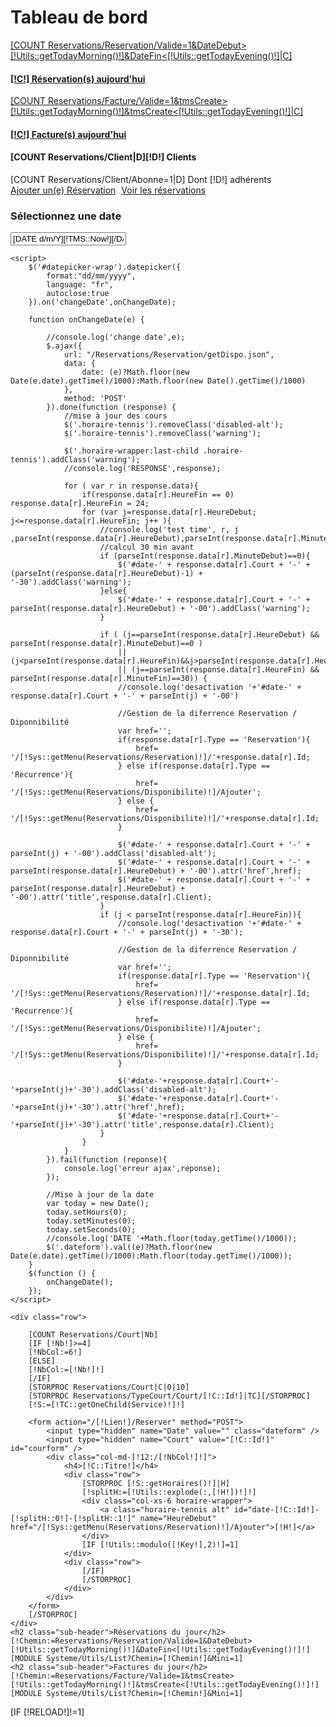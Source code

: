 <div id="reload">
    <h1 class="page-header">Tableau de bord</h1>
          <div class="row placeholders">
            <div class="col-xs-6 col-sm-3 placeholder">
                <a class="btn [IF [!CP!]>0]btn-danger[ELSE]btn-success[/IF] btn-block" href="/[!Sys::getMenu(Reservations/Reservation)!]">
                    <span class="glyphicon glyphicon-globe" aria-hidden="true"></span>
                    [COUNT Reservations/Reservation/Valide=1&DateDebut>[!Utils::getTodayMorning()!]&DateFin<[!Utils::getTodayEvening()!]|C]
                    <h4>[!C!] Réservation(s) aujourd'hui</h4>
                </a>
            </div>
            <div class="col-xs-6 col-sm-3 placeholder">
                <a class="btn btn-block [IF [!OP!]>0]btn-danger[ELSE]btn-info[/IF]" href="/[!Sys::getMenu(Reservations/Facture)!]">
                    <span class="glyphicon glyphicon-hdd" aria-hidden="true"></span>
                    [COUNT Reservations/Facture/Valide=1&tmsCreate>[!Utils::getTodayMorning()!]&tmsCreate<[!Utils::getTodayEvening()!]|C]
                    <h4>[!C!] Facture(s) aujourd'hui</h4>
                </a>
            </div>
            <div class="col-xs-6 col-sm-3 placeholder">
                <div class="btn btn-warning btn-block">
                    <span class="glyphicon glyphicon-link" aria-hidden="true"></span>
                    <h4>[COUNT Reservations/Client|D][!D!] Clients</h4>
                    [COUNT Reservations/Client/Abonne=1|D]
                    <span class="text-muted">Dont [!D!] adhérents</span>
                </div>
            </div>
              <!--
            <div class="col-xs-6 col-sm-3 placeholder">
                <div class="btn btn-danger btn-block">
                    <span class="glyphicon glyphicon-download-alt" aria-hidden="true"></span>
                    <h4>[COUNT Parc/Client/[!ParcClient::Id!]/Host/*/Ftpuser|D][!D!] Compte(s) FTP</h4>
                    <span class="text-muted">Something else</span>
                </div>
            </div>
        -->
          </div>
    <a href="/[!Sys::getMenu(Reservations/Reservation)!]/Ajouter" data-title="Ajouter une réservation" class="btn btn-danger pull-right btn-lg"><span class="glyphicon glyphicon-plus" aria-hidden="true" ></span> Ajouter un(e) Réservation</a>
    <a href="/[!Sys::getMenu(Reservations/Reservation)!]/ResaJournee" data-title="Imprimer les réservations" class="btn btn-info pull-right btn-lg" style="margin:auto 5px;"><span class="glyphicon glyphicon-print" aria-hidden="true"  target="_blank"></span> Voir les réservations</a>
    <div class="clearfix"></div>
    <div class="row">
        <div class="col-md-12">
            <h3>Sélectionnez une date</h3>
            <div id="datepicker-wrap" class="input-group date">
                <input type="text" class="form-control" id="datepicker" value="[DATE d/m/Y][!TMS::Now!][/DATE]"><span class="input-group-addon"><i class="glyphicon glyphicon-th"></i></span>
            </div>
        </div>
    </div>

    <script>
        $('#datepicker-wrap').datepicker({
            format:"dd/mm/yyyy",
            language: "fr",
            autoclose:true
        }).on('changeDate',onChangeDate);

        function onChangeDate(e) {

            //console.log('change date',e);
            $.ajax({
                url: "/Reservations/Reservation/getDispo.json",
                data: {
                    date: (e)?Math.floor(new Date(e.date).getTime()/1000):Math.floor(new Date().getTime()/1000)
                },
                method: 'POST'
            }).done(function (response) {
                //mise à jour des cours
                $('.horaire-tennis').removeClass('disabled-alt');
                $('.horaire-tennis').removeClass('warning');

                $('.horaire-wrapper:last-child .horaire-tennis').addClass('warning');
                //console.log('RESPONSE',response);

                for ( var r in response.data){
                    if(response.data[r].HeureFin == 0) response.data[r].HeureFin = 24;
                    for (var j=response.data[r].HeureDebut; j<=response.data[r].HeureFin; j++ ){
                        //console.log('test time', r, j ,parseInt(response.data[r].HeureDebut),parseInt(response.data[r].MinuteDebut),'FIN',parseInt(response.data[r].HeureFin),parseInt(response.data[r].MinuteFin));
                        //calcul 30 min avant
                        if (parseInt(response.data[r].MinuteDebut)==0){
                            $('#date-' + response.data[r].Court + '-' + (parseInt(response.data[r].HeureDebut)-1) + '-30').addClass('warning');
                        }else{
                            $('#date-' + response.data[r].Court + '-' + parseInt(response.data[r].HeureDebut) + '-00').addClass('warning');
                        }

                        if ( (j==parseInt(response.data[r].HeureDebut) && parseInt(response.data[r].MinuteDebut)==0 )
                            || (j<parseInt(response.data[r].HeureFin)&&j>parseInt(response.data[r].HeureDebut))
                            || (j==parseInt(response.data[r].HeureFin) && parseInt(response.data[r].MinuteFin)==30)) {
                            //console.log('desactivation '+'#date-' + response.data[r].Court + '-' + parseInt(j) + '-00')

                            //Gestion de la diferrence Reservation / Diponnibilité
                            var href='';
                            if(response.data[r].Type == 'Reservation'){
                                href= '/[!Sys::getMenu(Reservations/Reservation)!]/'+response.data[r].Id;
                            } else if(response.data[r].Type == 'Recurrence'){
                                href= '/[!Sys::getMenu(Reservations/Disponibilite)!]/Ajouter';
                            } else {
                                href= '/[!Sys::getMenu(Reservations/Disponibilite)!]/'+response.data[r].Id;
                            }

                            $('#date-' + response.data[r].Court + '-' + parseInt(j) + '-00').addClass('disabled-alt');
                            $('#date-' + response.data[r].Court + '-' + parseInt(response.data[r].HeureDebut) + '-00').attr('href',href);
                            $('#date-' + response.data[r].Court + '-' + parseInt(response.data[r].HeureDebut) + '-00').attr('title',response.data[r].Client);
                        }
                        if (j < parseInt(response.data[r].HeureFin)){
                            //console.log('desactivation '+'#date-' + response.data[r].Court + '-' + parseInt(j) + '-30');

                            //Gestion de la diferrence Reservation / Diponnibilité
                            var href='';
                            if(response.data[r].Type == 'Reservation'){
                                href= '/[!Sys::getMenu(Reservations/Reservation)!]/'+response.data[r].Id;
                            } else if(response.data[r].Type == 'Recurrence'){
                                href= '/[!Sys::getMenu(Reservations/Disponibilite)!]/Ajouter';
                            } else {
                                href= '/[!Sys::getMenu(Reservations/Disponibilite)!]/'+response.data[r].Id;
                            }

                            $('#date-'+response.data[r].Court+'-'+parseInt(j)+'-30').addClass('disabled-alt');
                            $('#date-'+response.data[r].Court+'-'+parseInt(j)+'-30').attr('href',href);
                            $('#date-'+response.data[r].Court+'-'+parseInt(j)+'-30').attr('title',response.data[r].Client);
                        }
                    }
                }
            }).fail(function (reponse){
                console.log('erreur ajax',reponse);
            });

            //Mise à jour de la date
            var today = new Date();
            today.setHours(0);
            today.setMinutes(0);
            today.setSeconds(0);
            //console.log('DATE '+Math.floor(today.getTime()/1000));
            $('.dateform').val((e)?Math.floor(new Date(e.date).getTime()/1000):Math.floor(today.getTime()/1000));
        }
        $(function () {
            onChangeDate();
        });
    </script>

    <div class="row">

        [COUNT Reservations/Court|Nb]
        [IF [!Nb!]>=4]
        [!NbCol:=6!]
        [ELSE]
        [!NbCol:=[!Nb!]!]
        [/IF]
        [STORPROC Reservations/Court|C|0|10]
        [STORPROC Reservations/TypeCourt/Court/[!C::Id!]|TC][/STORPROC]
        [!S:=[!TC::getOneChild(Service)!]!]

        <form action="/[!Lien!]/Reserver" method="POST">
            <input type="hidden" name="Date" value="" class="dateform" />
            <input type="hidden" name="Court" value="[!C::Id!]" id="courform" />
            <div class="col-md-[!12:/[!NbCol!]!]">
                <h4>[!C::Titre!]</h4>
                <div class="row">
                    [STORPROC [!S::getHoraires()!]|H]
                    [!splitH:=[!Utils::explode(:,[!H!])!]!]
                    <div class="col-xs-6 horaire-wrapper">
                        <a class="horaire-tennis alt" id="date-[!C::Id!]-[!splitH::0!]-[!splitH::1!]" name="HeureDebut" href="/[!Sys::getMenu(Reservations/Reservation)!]/Ajouter">[!H!]</a>
                    </div>
                    [IF [!Utils::modulo([!Key!],2)!]=1]
                </div>
                <div class="row">
                    [/IF]
                    [/STORPROC]
                </div>
            </div>
        </form>
        [/STORPROC]
    </div>
    <h2 class="sub-header">Réservations du jour</h2>
    [!Chemin:=Reservations/Reservation/Valide=1&DateDebut>[!Utils::getTodayMorning()!]&DateFin<[!Utils::getTodayEvening()!]!]
    [MODULE Systeme/Utils/List?Chemin=[!Chemin!]&Mini=1]
    <h2 class="sub-header">Factures du jour</h2>
    [!Chemin:=Reservations/Facture/Valide=1&tmsCreate>[!Utils::getTodayMorning()!]&tmsCreate<[!Utils::getTodayEvening()!]!]
    [MODULE Systeme/Utils/List?Chemin=[!Chemin!]&Mini=1]
</div>
[IF [!RELOAD!]!=1]
    <script>

    //auto reload
    //var timeout = setInterval(reloadPage, 20000);
    function reloadPage () {
        //window.location.href = '/[!Query!]';
        $.ajax({
            url: '/Systeme/User/DashBoard.htm?RELOAD=1',
            context: $( '#reload' )
        }).done(function(data) {
            $( '#reload').html(data);
            $( this ).addClass( 'active' );
        });
    }
    </script>
[/IF]